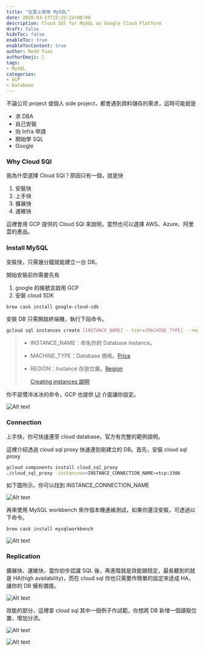 ```yaml
---
title: "在雲上使用 MySQL"
date: 2020-03-17T15:25:22+08:00
description: Cloud SQl for MySQL on Google Cloud Platform
draft: false
hideToc: false
enableToc: true
enableTocContent: true
author: Redd Tsai
authorEmoji: 🐔
tags:
- MySQL
categories:
- GCP
- Database
---
```


不論公司 project 或個人 side project，都會遇到資料儲存的需求，這時可能就是

- 求 DBA
- 自己安裝
- 向 Infra 申請
- 開始學 SQL
- Google

### Why Cloud SQl

我為什麼選擇 Cloud SQl？原因只有一個，就是快

1. 安裝快
2. 上手快
3. 擴展快
4. 運維快

這裡會用 GCP 提供的 Cloud SQl 來說明，當然也可以選擇 AWS、Azure、阿里雲的產品。

### Install MySQL

安裝快，只需幾分鐘就能建立一台 DB。

開始安裝前你需要先有 
1. google 的帳號並啟用 GCP
2. 安裝 cloud SDK

``` bash
brew cask install google-cloud-sdk
```

安裝 DB 只需開啟終端機，執行下段命令。

``` bash
gcloud sql instances create [INSTANCE_NAME] --tier=[MACHINE_TYPE] --region=[REGION]
```

> - INSTANCE_NAME：命名你的 Database instance。
> - MACHINE_TYPE：Database 規格。[Price](https://cloud.google.com/sql/pricing#2nd-gen-pricing)
> - REGION：Instance 存放位置。[Region](https://cloud.google.com/sql/docs/mysql/instance-settings#region-values)
>  
>   [Creating instances 說明](https://cloud.google.com/sql/docs/mysql/create-instance)

你不習慣冷冰冰的命令，GCP 也提供 [UI](https://console.cloud.google.com) 介面讓你設定。

![Alt text](/images/createMysqlInstance.png)

### Connection

上手快，你可快速連至 cloud database，官方有完整的範例說明。

這裡介紹透過 cloud sql proxy 快速連到剛建立的 DB。首先，安裝 cloud sql proxy

``` bash
gcloud components install cloud_sql_proxy
./cloud_sql_proxy -instances=<INSTANCE_CONNECTION_NAME>=tcp:3306
```

如下圖所示，你可以找到 INSTANCE_CONNECTION_NAME

![Alt text](/images/mysqlInstance.png)

再來使用 MySQL workbench 來作個本機連線測試，如果你還沒安裝，可透過以下命令。

``` bash
brew cask install mysqlworkbench
```

![Alt text](/images/workbench.png)

### Replication

擴展快、運維快，當你初步認識 SQL 後，再進階就是效能跟穏定，最長聽到的就是 HA(high availability)，而在 cloud sql 你也只需要作簡單的設定來逹成 HA，讓你的 DB 擁有備援。

![Alt text](/images/mysqlInstanceHA.png)

效能的部分，這裡拿 cloud sql 其中一個例子作試範，你想將 DB 新增一個讀取位置，增加分流。

![Alt text](/images/mysqlInstanceRead1.png)

![Alt text](/images/mysqlInstanceRead2.png)
